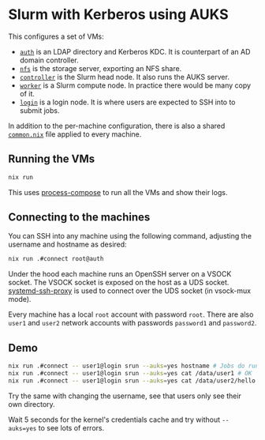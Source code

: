 # Slurm with Kerberos using AUKS

This configures a set of VMs:
- [`auth`](hosts/auth.nix) is an LDAP directory and Kerberos KDC. It is counterpart of an AD domain controller.
- [`nfs`](hosts/nfs.nix) is the storage server, exporting an NFS share.
- [`controller`](hosts/controller.nix) is the Slurm head node. It also runs the AUKS server.
- [`worker`](hosts/worker.nix) is a Slurm compute node. In practice there would be many copy of it.
- [`login`](hosts/login.nix) is a login node. It is where users are expected to SSH into to submit jobs.

In addition to the per-machine configuration, there is also a shared
[`common.nix`](common.nix) file applied to every machine.

## Running the VMs
```sh
nix run
```

This uses [process-compose](https://github.com/F1bonacc1/process-compose) to
run all the VMs and show their logs.

## Connecting to the machines

You can SSH into any machine using the following command, adjusting the
username and hostname as desired:
```sh
nix run .#connect root@auth
```

Under the hood each machine runs an OpenSSH server on a VSOCK socket. The VSOCK
socket is exposed on the host as a UDS socket.
[systemd-ssh-proxy](https://www.freedesktop.org/software/systemd/man/latest/systemd-ssh-proxy.html)
is used to connect over the UDS socket (in vsock-mux mode).

Every machine has a local `root` account with password `root`.
There are also `user1` and `user2` network accounts with passwords `password1`
and `password2`.

## Demo

```sh
nix run .#connect -- user1@login srun --auks=yes hostname # Jobs do run on the worker machine
nix run .#connect -- user1@login srun --auks=yes cat /data/user1 # OK
nix run .#connect -- user1@login srun --auks=yes cat /data/user2/hello.txt # Permission denied
```

Try the same with changing the username, see that users only see their own directory.

Wait 5 seconds for the kernel's credentials cache and try without `--auks=yes` to see lots of errors.
